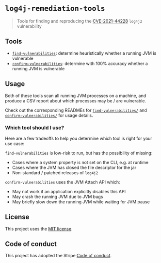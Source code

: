 # `log4j-remediation-tools`

> Tools for finding and reproducing the [CVE-2021-44228](https://nvd.nist.gov/vuln/detail/CVE-2021-44228) `log4j2` vulnerability

## Tools

- [`find-vulnerabilities`](./find-vulnerabilities): determine heuristically whether a running JVM is vulnerable
- [`confirm-vulnerabilities`](./confirm-vulnerabilities): determine with 100% accuracy whether a running JVM is vulnerable

## Usage

Both of these tools scan all running JVM processes on a machine, and produce a CSV report about which processes may be / are vulnerable.

Check out the corresponding READMEs for [`find-vulnerabilities/`](./find-vulnerabilities) and [`confirm-vulnerabilities/`](./confirm-vulnerabilities) for usage details.

### Which tool should I use?

Here are a few tradeoffs to help you determine which tool is right for your use case:

`find-vulnerabilities` is low-risk to run, but has the possibility of missing:

- Cases where a system property is not set on the CLI, e.g. at runtime
- Cases where the JVM has closed the file descriptor for the jar
- Non-standard / patched releases of `log4j2`

`confirm-vulnerabilities` uses the JVM Attach API which:

- May not work if an application explicitly disables this API
- May crash the running JVM due to JVM bugs
- May briefly slow down the running JVM while waiting for JVM pause

## License

This project uses the [MIT license](LICENSE.md).

## Code of conduct

This project has adopted the Stripe [Code of conduct](CODE_OF_CONDUCT.md).
